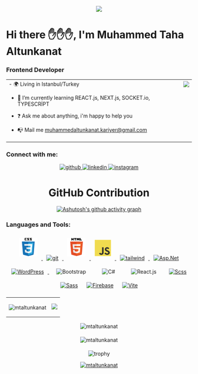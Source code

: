 <p align="center"> <img src="https://user-images.githubusercontent.com/120065120/212209674-07b3685e-1127-4f42-9871-3a423d343fa2.svg" /> </p>
<h1 align="left">Hi there ✋✋✋, I'm Muhammed Taha Altunkanat</h1>
<h3 align="left">Frontend Developer</h3>

<i> </i>

<table><tr><td valign="top" width="100%">
- 🌍 Living in Istanbul/Turkey  
  
- 🌱 I’m currently learning REACT.js, NEXT.js, SOCKET.io, TYPESCRİPT
  
- ❓ Ask me about anything, i'm happy to help you  
  
- 📭 Mail me [muhammedaltunkanat.kariyer@gmail.com](mailto:muhammedaltunkanat.kariyer@gmail.com)  
  


</td><td valign="top" width="50%">

<div align="center">
<img src="https://media.giphy.com/media/NHA2Adla3bub73guuE/giphy.gif" align="center"  />
</div>  
</td></tr></table>  

 
<h3 align="left">Connect with me:</h3>
<p align="left">
<div align="center">
<a href="https://github.com/mtaltunkanat" target="_blank">
<img src=https://img.shields.io/badge/github-%2324292e.svg?&style=for-the-badge&logo=github&logoColor=white alt=github style="margin-bottom: 5px;" />
</a>
<a href="https://www.linkedin.com/in/muhammed-taha-altunkanat-9b1b4627a/" target="_blank">
<img src=https://img.shields.io/badge/linkedin-%231E77B5.svg?&style=for-the-badge&logo=linkedin&logoColor=white alt=linkedin style="margin-bottom: 5px;" />
</a>
<a href="https://instagram.com/muhammedaltnknt" target="_blank">
<img src=https://img.shields.io/badge/-instagram-red?&style=for-the-badge&logo=instagram&logoColor=white alt=instagram style="margin-bottom: 5px;" />
</a>  

# GitHub Contribution
[![Ashutosh's github activity graph](https://github-readme-activity-graph.vercel.app/graph?username=mtaltunkanat&theme=material-palenight&days=30&grid=false&hide_title=true&title_color=C792EA&bg_color=282A36&radius=9)](https://github.com/ashutosh00710/github-readme-activity-graph)


<div align='center'>

<h3 align="left">Languages and Tools:</h3>
<p align="center"> <a href="https://www.arduino.cc/" target="_blank" rel="noreferrer"> 
 <img style="margin: 10px" src="https://raw.githubusercontent.com/devicons/devicon/master/icons/css3/css3-original-wordmark.svg" alt="css3" width="50" height="50"/> </a> <a href="https://git-scm.com/" target="_blank" rel="noreferrer"> 
 <img style="margin: 10px" src="https://www.vectorlogo.zone/logos/git-scm/git-scm-icon.svg" alt="git" width="50" height="50"/> </a> <a href="https://www.w3.org/html/" target="_blank" rel="noreferrer"> 
 <img style="margin: 10px" src="https://raw.githubusercontent.com/devicons/devicon/master/icons/html5/html5-original-wordmark.svg" alt="html5" width="50" height="50"/> </a> <a href="https://www.java.com" target="_blank" rel="noreferrer"> 
 <img style="margin: 10px" src="https://raw.githubusercontent.com/devicons/devicon/master/icons/javascript/javascript-original.svg" alt="javascript" width="45" height="45"/> </a> <a href="https://www.microsoft.com/en-us/sql-server" target="_blank" rel="noreferrer"> 
 <a href="https://tailwindcss.com/" target="_blank" rel="noreferrer"> 
 <img style="margin: 10px" src="https://www.vectorlogo.zone/logos/tailwindcss/tailwindcss-icon.svg" alt="tailwind" width="50" height="50"/> </a>
  <a href="https://dotnet.microsoft.com/en-us/apps/aspnet" target="_blank" rel="noreferrer"> 
 <img style="margin: 10px" src="https://upload.wikimedia.org/wikipedia/commons/thumb/e/ee/.NET_Core_Logo.svg/2048px-.NET_Core_Logo.svg.png" alt="Asp.Net" width="50" height="50"/> </a>
  <a href="https://wordpress.com/tr/" target="_blank" rel="noreferrer"> 
 <img style="margin: 10px" src="https://wordpress.com/wp-content/themes/h4/tabs/images/wpcom-logo-144.png" alt="WordPress" width="50" height="50"/> </a>
 <a href="https://wordpress.com/tr/" target="_blank" rel="noreferrer"> 
 <a style="margin: 10px" src="<a href="https://www.w3schools.com/cs/index.php" target="_blank" rel="noreferrer"> 
 <img style="margin: 10px" src="https://upload.wikimedia.org/wikipedia/commons/thumb/0/0d/C_Sharp_wordmark.svg/1200px-C_Sharp_wordmark.svg.png" alt="Bootstrap" width="50" height="50"/></a>
  <a style="margin: 10px" src="<a href="https://getbootstrap.com/" target="_blank" rel="noreferrer"> 
 <img style="margin: 10px" src="https://ncarb.github.io/bootstrap/assets/img/bootstrap-stack.png" alt="C#" width="50" height="50"/></a>
   <a style="margin: 10px" src="<a href="https://react.dev/" target="_blank" rel="noreferrer"> 
 <img style="margin: 10px" src="https://cdn4.iconfinder.com/data/icons/logos-3/600/React.js_logo-512.png" alt="React.js" width="50" height="50"/></a>
 <a href="https://sass-lang.com/" target="_blank" rel="noreferrer"> 
 <img style="margin: 10px" src="https://pluginicons.craft-cdn.com/scssqTY8srJEesn2VFiUV73mUCyRIZsfXfDj2eOY.svg?1528091210" alt="Scss" width="50" height="50"/></a>
 <a href="https://sass-lang.com/" target="_blank" rel="noreferrer"> 
 <img style="margin: 10px" src="https://cdn.worldvectorlogo.com/logos/node-sass.svg" alt="Sass" width="50" height="50"/></a>
 <a href="https://firebase.com/" target="_blank" rel="noreferrer"> 
 <img style="margin: 10px" src="https://brandeps.com/logo-download/F/Firebase-logo-02.png" alt="Firebase" width="50" height="50"/></a>
<a href="https://vite.dev/" target="_blank" rel="noreferrer"> 
 <img style="margin: 10px" src="https://upload.wikimedia.org/wikipedia/commons/thumb/f/f1/Vitejs-logo.svg/1039px-Vitejs-logo.svg.png" alt="Vite" width="50" height="50"/></a>


<table>
 <tr>
  <td><p align="center"><img align="center" src="https://github-readme-stats.vercel.app/api/top-langs?username=mtaltunkanat&show_icons=true&locale=en&layout=compact" alt="mtaltunkanat" /></p></td> 
  <td><img src="https://github-readme-stats.vercel.app/api/top-langs/?username=mtaltunkanat&theme=blue-green"></td>
 </tr>
</table>

<p align="center"><img align="center" src="https://github-readme-streak-stats.herokuapp.com/?user=mtaltunkanat&" alt="mtaltunkanat" /></p>

<p align="center" style='margin:20px'> <img src="https://komarev.com/ghpvc/?username=mtaltunkanat&label=Profile%20views&color=0e75b6&style=flat" alt="mtaltunkanat" width='200'/> </p>

<p align="center"> <img width='100' src="https://user-images.githubusercontent.com/120065120/212206843-cf86b9c1-9557-4f3e-a49b-f54ba1703e05.png" alt="trophy" /> </p>

<p align="center"> <a href="https://github.com/ryo-ma/github-profile-trophy"><img src="https://github-profile-trophy.vercel.app/?username=mtaltunkanat&theme=onedark" alt="mtaltunkanat" /></a> </p>
